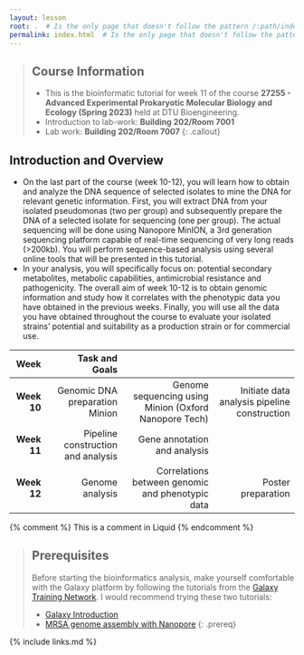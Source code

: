```yaml
---
layout: lesson
root: .  # Is the only page that doesn't follow the pattern /:path/index.html
permalink: index.html  # Is the only page that doesn't follow the pattern /:path/index.html
---
```

> ## Course Information
> - This is the bioinformatic tutorial for week 11 of the course **27255 - Advanced Experimental Prokaryotic Molecular Biology and Ecology (Spring 2023)** held at DTU Bioengineering.
> - Introduction to lab-work: **Building 202/Room 7001**
> - Lab work: **Building 202/Room 7007**
{: .callout}
## Introduction and Overview
- On the last part of the course (week 10-12), you will learn how to obtain and analyze the DNA sequence of selected isolates to mine the DNA for relevant genetic information. First, you will extract DNA from your isolated pseudomonas (two per group) and subsequently prepare the DNA of a selected isolate for sequencing (one per group). The actual sequencing will be done using Nanopore MinION, a 3rd generation sequencing platform capable of real-time sequencing of very long reads (>200kb). You will perform sequence-based analysis using several online tools that will be presented in this tutorial.
- In your analysis, you will specifically focus on: potential secondary metabolites, metabolic capabilities, antimicrobial resistance and pathogenicity.
The overall aim of week 10-12 is to obtain genomic information and study how it correlates with the phenotypic data you have obtained in the previous weeks. Finally, you will use all the data you have obtained throughout the course to evaluate your isolated strains’ potential and suitability as a production strain or for commercial use.

| Week        | Task and Goals                     |                                                       |                                              |
|------------:|-----------------------------------:|------------------------------------------------------:|---------------------------------------------:|
| **Week 10** | Genomic DNA preparation Minion     | Genome sequencing using Minion (Oxford Nanopore Tech) | Initiate data analysis pipeline construction |
| **Week 11** | Pipeline construction and analysis | Gene annotation and analysis                          |                                              |
| **Week 12** | Genome analysis                    | Correlations between genomic and phenotypic data      | Poster preparation                           |

<!-- this is an html comment -->

{% comment %} This is a comment in Liquid {% endcomment %}

> ## Prerequisites
> Before starting the bioinformatics analysis, make yourself comfortable with the Galaxy platform by following the tutorials from the [Galaxy Training Network](https://training.galaxyproject.org/). I would recommend trying these two tutorials:
> - [Galaxy Introduction](https://training.galaxyproject.org/training-material/topics/introduction/tutorials/galaxy-intro-short/tutorial.html)
> - [MRSA genome assembly with Nanopore](https://training.galaxyproject.org/training-material/topics/assembly/tutorials/mrsa-nanopore/tutorial.html)
{: .prereq}

{% include links.md %}
